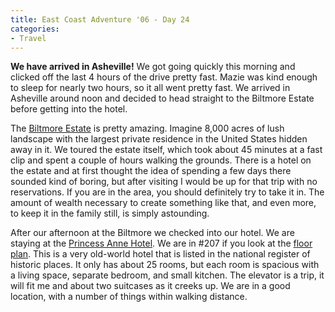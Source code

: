 ```yaml
---
title: East Coast Adventure '06 - Day 24
categories:
- Travel
---
```


**We have arrived in Asheville!** We got going quickly this morning and clicked off the last 4 hours of the drive pretty fast. Mazie was kind enough to sleep for nearly two hours, so it all went pretty fast. We arrived in Asheville around noon and decided to head straight to the Biltmore Estate before getting into the hotel.

The [Biltmore Estate](http://www.biltmore.com/) is pretty amazing. Imagine 8,000 acres of lush landscape with the largest private residence in the United States hidden away in it. We toured the estate itself, which took about 45 minutes at a fast clip and spent a couple of hours walking the grounds. There is a hotel on the estate and at first thought the idea of spending a few days there sounded kind of boring, but after visiting I would be up for that trip with no reservations. If you are in the area, you should definitely try to take it in. The amount of wealth necessary to create something like that, and even more, to keep it in the family still, is simply astounding.

After our afternoon at the Biltmore we checked into our hotel. We are staying at the [Princess Anne Hotel](http://www.princessannehotel.com/). We are in #207 if you look at the [floor plan](http://www.princessannehotel.com/floor_two.pdf). This is a very old-world hotel that is listed in the national register of historic places. It only has about 25 rooms, but each room is spacious with a living space, separate bedroom, and small kitchen. The elevator is a trip, it will fit me and about two suitcases as it creeks up. We are in a good location, with a number of things within walking distance.
